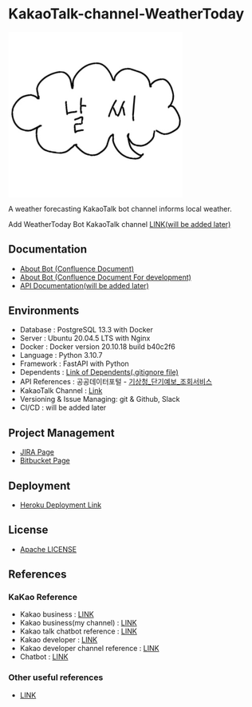 # KakaoTalk-channel-WeatherToday

<img align="center" width="350" src="https://github.com/bnbong/KakaoTalk-channel-WeatherToday/blob/main/channel_thumbnail.jpg?raw=true" alt="bot thumbnail" />

A weather forecasting KakaoTalk bot channel informs local weather.

Add WeatherToday Bot KakaoTalk channel [LINK(will be added later)]()

## Documentation

- [About Bot (Confluence Document)](https://bnbong.atlassian.net/l/cp/sX14rBrG)
- [About Bot (Confluence Document For development)](https://bnbong.atlassian.net/wiki/spaces/KWB/overview)
- [API Documentation(will be added later)]()

## Environments

 - Database : PostgreSQL 13.3 with Docker
 - Server : Ubuntu 20.04.5 LTS with Nginx
 - Docker : Docker version 20.10.18 build b40c2f6
 - Language : Python 3.10.7
 - Framework : FastAPI with Python
 - Dependents : [Link of Dependents(.gitignore file)]()
 - API References : 공공데이터포털 - [기상청_단기예보_조회서비스](https://www.data.go.kr/data/15084084/openapi.do)
 - KakaoTalk Channel : [Link]()
 - Versioning & Issue Managing: git & Github, Slack
 - CI/CD : will be added later

## Project Management

- [JIRA Page](https://bnbong.atlassian.net/jira/software/projects/KWB/boards/1)
- [Bitbucket Page](https://bitbucket.org/bnbong/kakao-weatherforecast-bot/src)

## Deployment

- [Heroku Deployment Link](https://dashboard.heroku.com/apps/kakao-weather-bot-api)

## License

- [Apache LICENSE](https://github.com/bnbong/KakaoTalk-channel-WeatherToday/blob/main/LICENSE)

## References

### KaKao Reference

- Kakao business : [LINK](https://business.kakao.com/dashboard/)
- Kakao business(my channel) : [LINK](https://center-pf.kakao.com/_IEeZxj/settings)
- Kakao talk chatbot reference : [LINK](https://novice-engineers.tistory.com/15)
- Kakao developer : [LINK](https://developers.kakao.com/console/app)
- Kakao developer channel reference : [LINK](https://developers.kakao.com/docs/latest/ko/kakaotalk-channel/common)
- Chatbot : [LINK](https://chatbot.kakao.com/)

### Other useful references

- [LINK](https://velog.io/@ddhyun93/FastAPI-%EA%B0%9C%EB%B0%9C%ED%99%98%EA%B2%BD-%EC%85%8B%ED%8C%85%EC%9C%BC%EB%A1%9C-%EB%B0%B0%EC%9A%B0%EB%8A%94-nginx%EC%99%80-%EC%9B%B9%EC%84%9C%EB%B2%84%EC%9D%98-%EA%B4%80%EA%B3%84)
